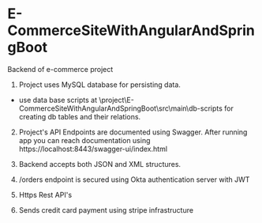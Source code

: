 # E-CommerceSiteWithAngularAndSpringBoot
Backend of e-commerce project


1. Project uses MySQL database for persisting data.
- use data base scripts at \project\E-CommerceSiteWithAngularAndSpringBoot\src\main\db-scripts for creating db tables and their relations.

2. Project's API Endpoints are documented using Swagger. After running app you can reach documentation using https://localhost:8443/swagger-ui/index.html

3. Backend accepts both JSON and XML structures.
4. /orders endpoint is secured using Okta authentication server with JWT
5. Https Rest API's
6. Sends credit card payment using stripe infrastructure